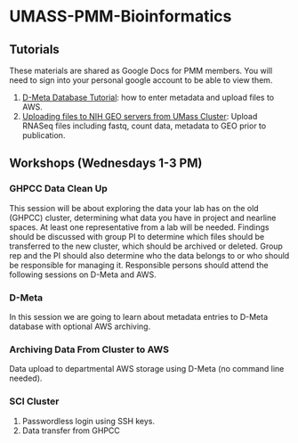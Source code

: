 # UMASS-PMM-Bioinformatics
## Tutorials
These materials are shared as Google Docs for PMM members. You will need to sign into your personal google account to be able to view them.
1) [D-Meta Database Tutorial](https://docs.google.com/document/d/1-4CtVQVi1NndnSaiZLkmd72AcA6bWLN5QboKlty3bow/edit#heading=h.eec4vsk5dr50): how to enter metadata and upload files to AWS.
2) [Uploading files to NIH GEO servers from UMass Cluster](https://docs.google.com/document/d/10uSW0J0OT6VzZE-bgrsPcA1pqqDnwtxyMrPeOUiAPVg/edit): Upload RNASeq files including fastq, count data, metadata to GEO prior to publication.

## Workshops (Wednesdays 1-3 PM)
### GHPCC Data Clean Up
This session will be about exploring the data your lab has on the old (GHPCC) cluster, determining what data you have in project and nearline spaces. At least one representative from a lab will be needed. Findings should be discussed with group PI to determine which files should be transferred to the new cluster, which should be archived or deleted. Group rep and the PI should also determine who the data belongs to or who should be responsible for managing it. Responsible persons should attend the following sessions on D-Meta and AWS. 
### D-Meta
In this session we are going to learn about metadata entries to D-Meta database with optional AWS archiving.
### Archiving Data From Cluster to AWS
Data upload to departmental AWS storage using D-Meta (no command line needed).
### SCI Cluster
1) Passwordless login using SSH keys.
2) Data transfer from GHPCC
